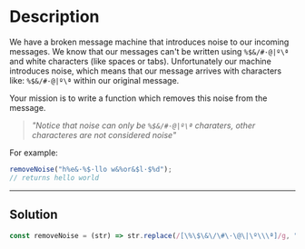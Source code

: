 # Description

We have a broken message machine that introduces noise to our incoming messages. We know that our messages can't be written using `%$&/#·@|º\ª` and white characters (like spaces or tabs). Unfortunately our machine introduces noise, which means that our message arrives with characters like: `%$&/#·@|º\ª` within our original message.

Your mission is to write a function which removes this noise from the message.

> _"Notice that noise can only be `%$&/#·@|º\ª` charaters, other characteres are not considered noise"_

For example:

```js
removeNoise("h%e&·%$·llo w&%or&$l·$%d");
// returns hello world
```

---

## Solution

```js
const removeNoise = (str) => str.replace(/[\%\$\&\/\#\·\@\|\º\\\ª]/g, "");
```
